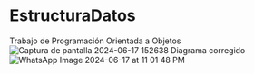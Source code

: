 # EstructuraDatos
Trabajo de Programación Orientada a Objetos
![Captura de pantalla 2024-06-17 152638](https://github.com/cesar050/EstructuraDatos/assets/145623077/a73ff41d-8c24-45fe-a10d-6e09bff501d1)
Diagrama corregido
![WhatsApp Image 2024-06-17 at 11 01 48 PM](https://github.com/cesar050/EstructuraDatos/assets/166523273/86f3e3e3-4723-47a6-bb01-0d17ef122cf3)
